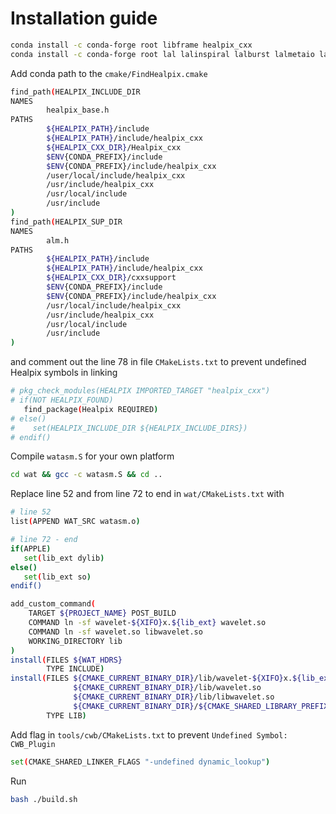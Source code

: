 # Installation guide


```bash
conda install -c conda-forge root libframe healpix_cxx
conda install -c conda-forge root lal lalinspiral lalburst lalmetaio lalsimulation framel cfitsio
```

Add conda path to the `cmake/FindHealpix.cmake`
```bash
find_path(HEALPIX_INCLUDE_DIR
NAMES
        healpix_base.h
PATHS
        ${HEALPIX_PATH}/include
        ${HEALPIX_PATH}/include/healpix_cxx
        ${HEALPIX_CXX_DIR}/Healpix_cxx
		$ENV{CONDA_PREFIX}/include
		$ENV{CONDA_PREFIX}/include/healpix_cxx
		/user/local/include/healpix_cxx
        /usr/include/healpix_cxx
        /usr/local/include
        /usr/include
)
find_path(HEALPIX_SUP_DIR
NAMES
        alm.h
PATHS
        ${HEALPIX_PATH}/include
        ${HEALPIX_PATH}/include/healpix_cxx
        ${HEALPIX_CXX_DIR}/cxxsupport
		$ENV{CONDA_PREFIX}/include
		$ENV{CONDA_PREFIX}/include/healpix_cxx
        /usr/local/include/healpix_cxx
        /usr/include/healpix_cxx
        /usr/local/include
        /usr/include
)
```

and comment out the line 78 in file `CMakeLists.txt` to prevent undefined Healpix symbols in linking

```bash
# pkg_check_modules(HEALPIX IMPORTED_TARGET "healpix_cxx")
# if(NOT HEALPIX_FOUND)
   find_package(Healpix REQUIRED)
# else()
#    set(HEALPIX_INCLUDE_DIR ${HEALPIX_INCLUDE_DIRS})
# endif()
```

Compile `watasm.S` for your own platform

```bash
cd wat && gcc -c watasm.S && cd ..
```

Replace line 52 and from line 72 to end in `wat/CMakeLists.txt` with
```bash
# line 52
list(APPEND WAT_SRC watasm.o)

# line 72 - end
if(APPLE)
   set(lib_ext dylib)
else()
   set(lib_ext so)
endif()

add_custom_command(
    TARGET ${PROJECT_NAME} POST_BUILD
    COMMAND ln -sf wavelet-${XIFO}x.${lib_ext} wavelet.so
    COMMAND ln -sf wavelet.so libwavelet.so
    WORKING_DIRECTORY lib
)
install(FILES ${WAT_HDRS}
        TYPE INCLUDE)
install(FILES ${CMAKE_CURRENT_BINARY_DIR}/lib/wavelet-${XIFO}x.${lib_ext}
              ${CMAKE_CURRENT_BINARY_DIR}/lib/wavelet.so
              ${CMAKE_CURRENT_BINARY_DIR}/lib/libwavelet.so
              ${CMAKE_CURRENT_BINARY_DIR}/${CMAKE_SHARED_LIBRARY_PREFIX}${PROJECT_NAME}_rdict.pcm
        TYPE LIB)
```


Add flag in `tools/cwb/CMakeLists.txt` to prevent `Undefined Symbol: CWB_Plugin`
```bash
set(CMAKE_SHARED_LINKER_FLAGS "-undefined dynamic_lookup")
``` 


Run
```bash
bash ./build.sh
```
<!-- Use llvm, not gcc -->
<!-- ```bash
export CC=gcc-11
export CXX=gcc-11
alias gcc=/usr/local/opt/llvm/bin/clang
alias g++=/usr/local/opt/llvm/bin/clang
``` -->

<!-- In Makefile, do not use version below c++17. Change to llvm (default clang doesn't support openmpi, gcc doesn't support ...)

There is a addition -I in tools/toolbox Makefile if not all options are provided

In file `tools/frdisplay/Makefile`, the `${HOME_FRLIB}/{UNAME}/libFrame.a` should be change to `${HOME_FRLIB}/lib/libFrame.a` and

```bash
export HOME_FRLIB="/usr/local/anaconda3/envs/cwb/lib"
```

Still have problem, skipping. -->
